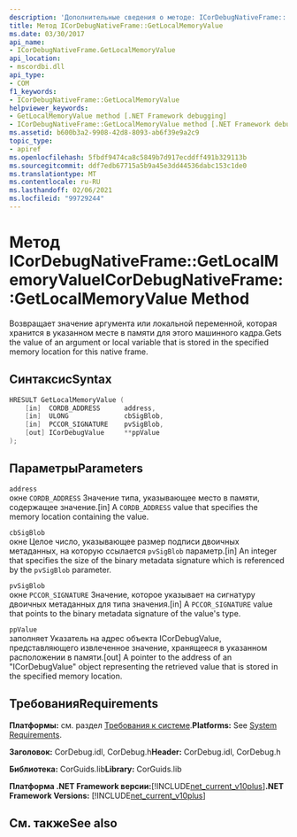 ```yaml
---
description: 'Дополнительные сведения о методе: ICorDebugNativeFrame:: GetLocalMemoryValue'
title: Метод ICorDebugNativeFrame::GetLocalMemoryValue
ms.date: 03/30/2017
api_name:
- ICorDebugNativeFrame.GetLocalMemoryValue
api_location:
- mscordbi.dll
api_type:
- COM
f1_keywords:
- ICorDebugNativeFrame::GetLocalMemoryValue
helpviewer_keywords:
- GetLocalMemoryValue method [.NET Framework debugging]
- ICorDebugNativeFrame::GetLocalMemoryValue method [.NET Framework debugging]
ms.assetid: b600b3a2-9908-42d8-8093-ab6f39e9a2c9
topic_type:
- apiref
ms.openlocfilehash: 5fbdf9474ca8c5849b7d917ecddff491b329113b
ms.sourcegitcommit: ddf7edb67715a5b9a45e3dd44536dabc153c1de0
ms.translationtype: MT
ms.contentlocale: ru-RU
ms.lasthandoff: 02/06/2021
ms.locfileid: "99729244"
---
```

# <a name="icordebugnativeframegetlocalmemoryvalue-method"></a><span data-ttu-id="e7d20-103">Метод ICorDebugNativeFrame::GetLocalMemoryValue</span><span class="sxs-lookup"><span data-stu-id="e7d20-103">ICorDebugNativeFrame::GetLocalMemoryValue Method</span></span>

<span data-ttu-id="e7d20-104">Возвращает значение аргумента или локальной переменной, которая хранится в указанном месте в памяти для этого машинного кадра.</span><span class="sxs-lookup"><span data-stu-id="e7d20-104">Gets the value of an argument or local variable that is stored in the specified memory location for this native frame.</span></span>  
  
## <a name="syntax"></a><span data-ttu-id="e7d20-105">Синтаксис</span><span class="sxs-lookup"><span data-stu-id="e7d20-105">Syntax</span></span>  
  
```cpp  
HRESULT GetLocalMemoryValue (  
    [in]  CORDB_ADDRESS      address,  
    [in]  ULONG              cbSigBlob,  
    [in]  PCCOR_SIGNATURE    pvSigBlob,  
    [out] ICorDebugValue     **ppValue  
);  
```  
  
## <a name="parameters"></a><span data-ttu-id="e7d20-106">Параметры</span><span class="sxs-lookup"><span data-stu-id="e7d20-106">Parameters</span></span>  

 `address`  
 <span data-ttu-id="e7d20-107">окне `CORDB_ADDRESS` Значение типа, указывающее место в памяти, содержащее значение.</span><span class="sxs-lookup"><span data-stu-id="e7d20-107">[in] A `CORDB_ADDRESS` value that specifies the memory location containing the value.</span></span>  
  
 `cbSigBlob`  
 <span data-ttu-id="e7d20-108">окне Целое число, указывающее размер подписи двоичных метаданных, на которую ссылается `pvSigBlob` параметр.</span><span class="sxs-lookup"><span data-stu-id="e7d20-108">[in] An integer that specifies the size of the binary metadata signature which is referenced by the `pvSigBlob` parameter.</span></span>  
  
 `pvSigBlob`  
 <span data-ttu-id="e7d20-109">окне `PCCOR_SIGNATURE` Значение, которое указывает на сигнатуру двоичных метаданных для типа значения.</span><span class="sxs-lookup"><span data-stu-id="e7d20-109">[in] A `PCCOR_SIGNATURE` value that points to the binary metadata signature of the value's type.</span></span>  
  
 `ppValue`  
 <span data-ttu-id="e7d20-110">заполняет Указатель на адрес объекта ICorDebugValue, представляющего извлеченное значение, хранящееся в указанном расположении в памяти.</span><span class="sxs-lookup"><span data-stu-id="e7d20-110">[out] A pointer to the address of an "ICorDebugValue" object representing the retrieved value that is stored in the specified memory location.</span></span>  
  
## <a name="requirements"></a><span data-ttu-id="e7d20-111">Требования</span><span class="sxs-lookup"><span data-stu-id="e7d20-111">Requirements</span></span>  

 <span data-ttu-id="e7d20-112">**Платформы:** см. раздел [Требования к системе](../../get-started/system-requirements.md).</span><span class="sxs-lookup"><span data-stu-id="e7d20-112">**Platforms:** See [System Requirements](../../get-started/system-requirements.md).</span></span>  
  
 <span data-ttu-id="e7d20-113">**Заголовок:** CorDebug.idl, CorDebug.h</span><span class="sxs-lookup"><span data-stu-id="e7d20-113">**Header:** CorDebug.idl, CorDebug.h</span></span>  
  
 <span data-ttu-id="e7d20-114">**Библиотека:** CorGuids.lib</span><span class="sxs-lookup"><span data-stu-id="e7d20-114">**Library:** CorGuids.lib</span></span>  
  
 <span data-ttu-id="e7d20-115">**Платформа .NET Framework версии:**[!INCLUDE[net_current_v10plus](../../../../includes/net-current-v10plus-md.md)]</span><span class="sxs-lookup"><span data-stu-id="e7d20-115">**.NET Framework Versions:** [!INCLUDE[net_current_v10plus](../../../../includes/net-current-v10plus-md.md)]</span></span>  
  
## <a name="see-also"></a><span data-ttu-id="e7d20-116">См. также</span><span class="sxs-lookup"><span data-stu-id="e7d20-116">See also</span></span>
